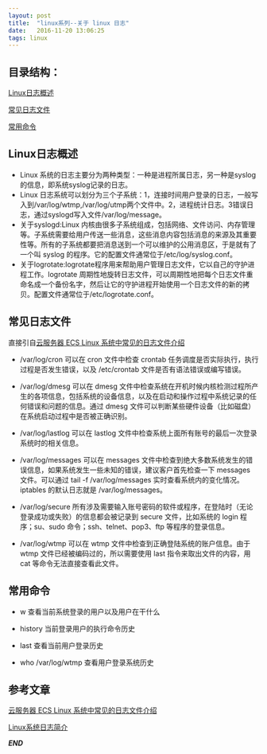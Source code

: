 ```yaml
---
layout: post
title:  "linux系列--关于 linux 日志"
date:   2016-11-20 13:06:25
tags: linux
---
```


## 目录结构：

[Linux日志概述](#A)

[常见日志文件 ](#B)

[常用命令](#C)



<a name="A"></a>

## Linux日志概述

 - Linux 系统的日志主要分为两种类型：一种是进程所属日志，另一种是syslog的信息，即系统syslog记录的日志。
 - Linux 日志系统可以划分为三个子系统：1，连接时间用户登录的日志，一般写入到/var/log/wtmp,/var/log/utmp两个文件中。2，进程统计日志。3错误日志，通过syslogd写入文件/var/log/message。
 - 关于syslogd:Linux 内核由很多子系统组成，包括网络、文件访问、内存管理等。子系统需要给用户传送一些消息，这些消息内容包括消息的来源及其重要性等。所有的子系统都要把消息送到一个可以维护的公用消息区，于是就有了一个叫 syslog 的程序。它的配置文件通常位于/etc/log/syslog.conf。
 - 关于logrotate:logrotate程序用来帮助用户管理日志文件，它以自己的守护进程工作。logrotate 周期性地旋转日志文件，可以周期性地把每个日志文件重命名成一个备份名字，然后让它的守护进程开始使用一个日志文件的新的拷贝。配置文件通常位于/etc/logrotate.conf。
 
<a name="B"></a>

## 常见日志文件

直接引自[云服务器 ECS Linux 系统中常见的日志文件介绍](https://help.aliyun.com/knowledge_detail/41546.html)

 - /var/log/cron
可以在 cron 文件中检查 crontab 任务调度是否实际执行，执行过程是否发生错误，以及 /etc/crontab 文件是否有语法错误或编写错误。
 
 - /var/log/dmesg 
可以在 dmesg 文件中检查系统在开机时候内核检测过程所产生的各项信息，包括系统的设备信息，以及在启动和操作过程中系统记录的任何错误和问题的信息。通过 dmesg 文件可以判断某些硬件设备（比如磁盘）在系统启动过程中是否被正确识别。
 
 - /var/log/lastlog 
可以在 lastlog 文件中检查系统上面所有账号的最后一次登录系统时的相关信息。
 
 - /var/log/messages 
可以在 messages 文件中检查到绝大多数系统发生的错误信息，如果系统发生一些未知的错误，建议客户首先检查一下 messages 文件。可以通过 tail -f /var/log/messages 实时查看系统内的变化情况。iptables 的默认日志就是 /var/log/messages。 
 
 - /var/log/secure
所有涉及需要输入账号密码的软件或程序，在登陆时（无论登录成功或失败）的信息都会被记录到 secure 文件，比如系统的 login 程序；su、sudo 命令；ssh、telnet、pop3、ftp 等程序的登录信息。
 
 - /var/log/wtmp
可以在 wtmp 文件中检查到正确登陆系统的账户信息。由于 wtmp 文件已经被编码过的，所以需要使用 last 指令来取出文件的内容，用 cat 等命令无法直接查看此文件。 


<a name="C"></a>

## 常用命令

 - w
查看当前系统登录的用户以及用户在干什么

 - history
当前登录用户的执行命令历史

 - last
查看当前用户登录历史

 - who /var/log/wtmp
查看用户登录系统历史


## 参考文章

[云服务器 ECS Linux 系统中常见的日志文件介绍](https://help.aliyun.com/knowledge_detail/41546.html)

[Linux系统日志简介](http://www.freeoa.net/osuport/sysadmin/linux-sys-log-intro_1862.html)


***END***
